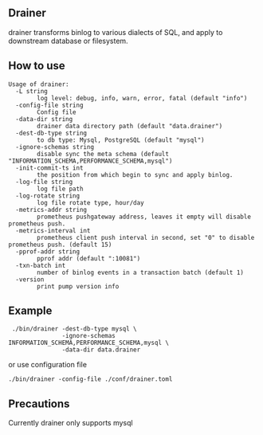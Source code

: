 ## Drainer

drainer transforms binlog to various dialects of SQL, and apply to downstream database or filesystem.

## How to use

```
Usage of drainer:
  -L string
        log level: debug, info, warn, error, fatal (default "info")
  -config-file string
        Config file
  -data-dir string
        drainer data directory path (default "data.drainer")
  -dest-db-type string
        to db type: Mysql, PostgreSQL (default "mysql")
  -ignore-schemas string
        disable sync the meta schema (default "INFORMATION_SCHEMA,PERFORMANCE_SCHEMA,mysql")
  -init-commit-ts int
        the position from which begin to sync and apply binlog.
  -log-file string
        log file path
  -log-rotate string
        log file rotate type, hour/day
  -metrics-addr string
        prometheus pushgateway address, leaves it empty will disable prometheus push.
  -metrics-interval int
        prometheus client push interval in second, set "0" to disable prometheus push. (default 15)
  -pprof-addr string
        pprof addr (default ":10081")
  -txn-batch int
        number of binlog events in a transaction batch (default 1)
  -version
        print pump version info
```


## Example

```
 ./bin/drainer -dest-db-type mysql \
               -ignore-schemas INFORMATION_SCHEMA,PERFORMANCE_SCHEMA,mysql \
               -data-dir data.drainer 
```
or use configuration file

```
./bin/drainer -config-file ./conf/drainer.toml
```

## Precautions
Currently drainer only supports mysql
